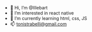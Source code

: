 - 👋 Hi, I’m @Illebart
- 👀 I’m interested in react native
- 🌱 I’m currently learning html, css, JS 
- 📫 tonistrabelli@gmail.com
